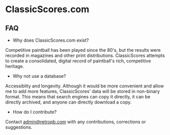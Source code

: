 # ClassicScores.com

## FAQ

- Why does ClassicScores.com exist?

Competitive paintball has been played since the 80's, but the results were recorded in magazines and other print distributions. ClassicScores attempts to create a consolidated, digital record of paintball's rich, competitive heritage.

- Why not use a database? 

Accessiblity and longevity. Although it would be more convenient and allow me to add more features, ClassicScores' data will be stored in non-binary format.  This means that search engines can copy it directly, it can be directly archived, and anyone can directly download a copy. 

- How do I contribute?

Contact admin@retropb.com with any contributions, corrections or suggestions. 


